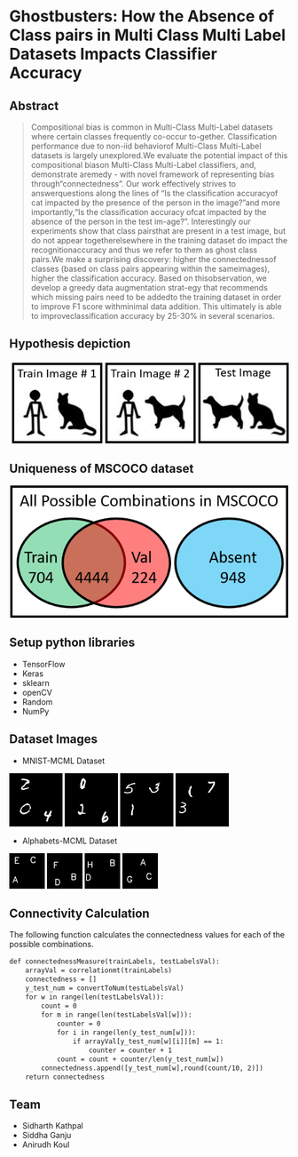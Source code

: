 # Ghostbusters: How the Absence of Class pairs in Multi Class Multi Label Datasets Impacts Classifier Accuracy

## Abstract

> Compositional  bias  is  common  in  Multi-Class  Multi-Label datasets where certain classes frequently co-occur to-gether.  Classification performance due to non-iid behaviorof Multi-Class Multi-Label datasets is largely unexplored.We evaluate the potential impact of this compositional biason Multi-Class Multi-Label classifiers, and, demonstrate aremedy - with novel framework of representing bias through“connectedness”.   Our  work  effectively  strives  to  answerquestions along the lines of “Is the classification accuracyof cat impacted by the presence of the person in the image?”and  more  importantly,“Is  the  classification  accuracy  ofcat impacted by the absence of the person in the test im-age?”.  Interestingly our experiments show that class pairsthat are present in a test image, but do not appear togetherelsewhere in the training dataset do impact the recognitionaccuracy  and  thus  we  refer  to  them  as  ghost  class  pairs.We make a surprising discovery: higher the connectednessof classes (based on class pairs appearing within the sameimages), higher the classification accuracy.  Based on thisobservation, we develop a greedy data augmentation strat-egy that recommends which missing pairs need to be addedto the training dataset in order to improve F1 score withminimal data addition.  This ultimately is able to improveclassification accuracy by 25-30% in several scenarios.

## Hypothesis depiction

![](/Images/cat-person.png) 

## Uniqueness of MSCOCO dataset

![](/Images/pullfig.png)

## Setup python libraries

- TensorFlow
- Keras
- sklearn
- openCV
- Random
- NumPy

## Dataset Images
- MNIST-MCML Dataset

![](/Images/0_2_4_4.jpg) ![](/Images/0_2_6_5.jpg)
![](/Images/1_3_5_4.jpg) ![](/Images/1_3_7_5.jpg)

- Alphabets-MCML Dataset

![](/Images/A_C_E_0_1.jpg) ![](/Images/D_B_F_0_1.jpg)
![](/Images/H_D_B_0_1.jpg) ![](/Images/G_A_C_0_1.jpg)

## Connectivity Calculation

The following function calculates the connectedness values for each of the possible combinations.

```
def connectednessMeasure(trainLabels, testLabelsVal):
    arrayVal = correlationmt(trainLabels)
    connectedness = []
    y_test_num = convertToNum(testLabelsVal)
    for w in range(len(testLabelsVal)):
        count = 0
        for m in range(len(testLabelsVal[w])):
            counter = 0
            for i in range(len(y_test_num[w])):
                if arrayVal[y_test_num[w][i]][m] == 1:
                    counter = counter + 1
            count = count + counter/len(y_test_num[w])
        connectedness.append([y_test_num[w],round(count/10, 2)])
    return connectedness
```

## Team
- Sidharth Kathpal
- Siddha Ganju
- Anirudh Koul
